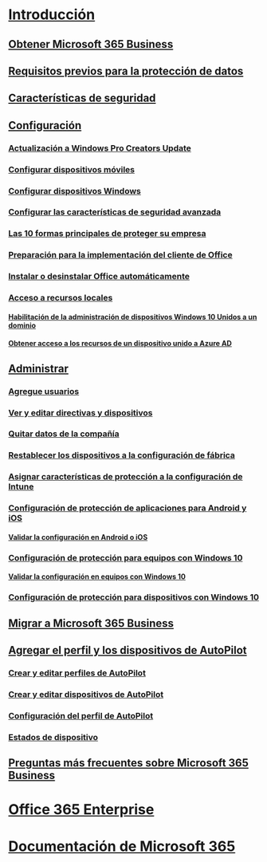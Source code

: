 # [Introducción](microsoft-365-business-overview.md)
## [Obtener Microsoft 365 Business](sign-up.md)
## [Requisitos previos para la protección de datos](pre-requisites-for-data-protection.md)
## [Características de seguridad](security-features.md)
## [Configuración](set-up.md)
### [Actualización a Windows Pro Creators Update](upgrade-to-windows-pro-creators-update.md)
### [Configurar dispositivos móviles](set-up-mobile-devices.md)
### [Configurar dispositivos Windows](set-up-windows-devices.md)
### [Configurar las características de seguridad avanzada](set-up-advanced-security.md)
### [Las 10 formas principales de proteger su empresa](/Office365/Admin/security-and-compliance/secure-your-business-data?toc=/microsoft-365/business/toc.json&bc=/microsoft-365/business/breadcrumb/toc.json)
### [Preparación para la implementación del cliente de Office](prepare-for-office-client-deployment.md)
### [Instalar o desinstalar Office automáticamente](auto-install-or-uninstall-office.md)
### [Acceso a recursos locales]()
#### [Habilitación de la administración de dispositivos Windows 10 Unidos a un dominio](manage-windows-devices.md)
#### [Obtener acceso a los recursos de un dispositivo unido a Azure AD](access-resources.md)
## [Administrar](manage.md)
### [Agregue usuarios](add-users-m365b.md)
### [Ver y editar directivas y dispositivos](view-policies-and-devices.md)
### [Quitar datos de la compañía](remove-company-data.md)
### [Restablecer los dispositivos a la configuración de fábrica](reset-devices-to-factory-settings.md)
### [Asignar características de protección a la configuración de Intune](map-protection-features-to-intune-settings.md)
### [Configuración de protección de aplicaciones para Android y iOS](app-protection-settings-for-android-and-ios.md)
#### [Validar la configuración en Android o iOS](validate-settings-on-android-or-ios.md)
### [Configuración de protección para equipos con Windows 10](protection-settings-for-windows-10-pcs.md)
#### [Validar la configuración en equipos con Windows 10](validate-settings-on-windows-10-pcs.md)
### [Configuración de protección para dispositivos con Windows 10](protection-settings-for-windows-10-devices.md)
## [Migrar a Microsoft 365 Business](migrate-to-microsoft-365-business.md)
## [Agregar el perfil y los dispositivos de AutoPilot](add-autopilot-devices-and-profile.md)
### [Crear y editar perfiles de AutoPilot](create-and-edit-autopilot-profiles.md)
### [Crear y editar dispositivos de AutoPilot](create-and-edit-autopilot-devices.md)
### [Configuración del perfil de AutoPilot](autopilot-profile-settings.md)
### [Estados de dispositivo](device-states.md)
## [Preguntas más frecuentes sobre Microsoft 365 Business](support/microsoft-365-business-faqs.md)
# [Office 365 Enterprise](https://docs.microsoft.com/office365/enterprise)
# [Documentación de Microsoft 365](https://docs.microsoft.com/microsoft-365)